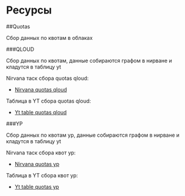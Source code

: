 Ресурсы
===
##Quotas

Сбор данных по квотам в облаках

###QLOUD

Сбор данных по квотам, данные собираются графом в нирване и кладутся в таблицу yt

Nirvana таск сбора quotas qloud:
 - [Nirvana quotas qloud](https://nirvana.yandex-team.ru/flow/fd3b1ab4-49b3-46f5-8f12-77e9b8c80bce/73254d28-8a4e-4634-bb6a-d3dd29adf23b/graph)

Таблица в YT сбора quotas qloud:
 - [Yt table quotas qloud](https://yt.yandex-team.ru/hahn/navigation?path=//home/capacity_planning/reserves/quotas/qloud/qloud)

###YP

Сбор данных по квотам yp, данные собираются графом в нирване и кладутся в таблицу yt

Nirvana таск сбора квот yp:
 - [Nirvana quotas yp](https://nirvana.yandex-team.ru/flow/9df7167a-09c2-4f83-96b2-a2cf9d466220/0c8a0d72-8792-430c-a43d-13495453f612/graph)

Таблица в YT сбора квот yp:
 - [Yt table quotas yp](https://yt.yandex-team.ru/hahn/navigation?path=//home/capacity_planning/reserves/quotas/yp/yp)
